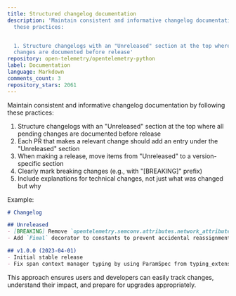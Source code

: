 ```yaml
---
title: Structured changelog documentation
description: 'Maintain consistent and informative changelog documentation by following
  these practices:


  1. Structure changelogs with an "Unreleased" section at the top where all pending
  changes are documented before release'
repository: open-telemetry/opentelemetry-python
label: Documentation
language: Markdown
comments_count: 3
repository_stars: 2061
---
```


Maintain consistent and informative changelog documentation by following these practices:

1. Structure changelogs with an "Unreleased" section at the top where all pending changes are documented before release
2. Each PR that makes a relevant change should add an entry under the "Unreleased" section
3. When making a release, move items from "Unreleased" to a version-specific section
4. Clearly mark breaking changes (e.g., with "[BREAKING]" prefix)
5. Include explanations for technical changes, not just what was changed but why

Example:
```markdown
# Changelog

## Unreleased
- [BREAKING] Remove `opentelemetry.semconv.attributes.network_attributes.NETWORK_INTERFACE_NAME` due to deprecation in the specification
- Add `Final` decorator to constants to prevent accidental reassignment in strongly-typed code

## v1.0.0 (2023-04-01)
- Initial stable release
- Fix span context manager typing by using ParamSpec from typing_extensions
```

This approach ensures users and developers can easily track changes, understand their impact, and prepare for upgrades appropriately.
